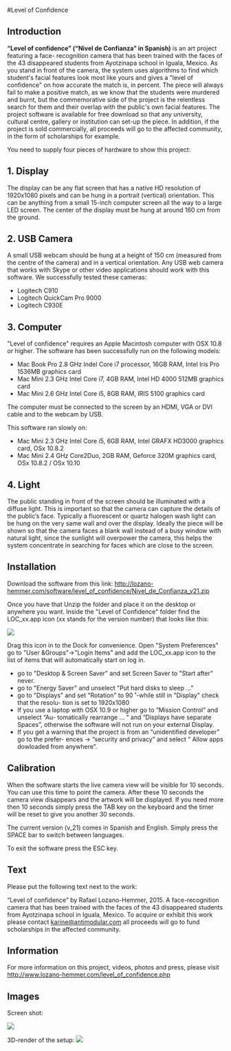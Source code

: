 #Level of Confidence

## Introduction
**“Level of confidence” (“Nivel de Confianza” in Spanish)** is an art project featuring a face- recognition camera that has been trained with the faces of the 43 disappeared students from Ayotzinapa school in Iguala, Mexico. As you stand in front of the camera, the system uses algorithms to find which student's facial features look most like yours and gives a "level of confidence" on how accurate the match is, in percent. The piece will always fail to make a positive match, as we know that the students were murdered and burnt, but the commemorative side of the project is the relentless search for them and their overlap with the public's own facial features. The project software is available for free download so that any university, cultural centre, gallery or institution can set-up the piece. In addition, if the project is sold commercially, all proceeds will go to the affected community, in the form of scholarships for example.

You need to supply four pieces of hardware to show this project: 


## 1. Display
The display can be any flat screen that has a native HD resolution of 1920x1080 pixels and can be hung in a portrait (vertical) orientation. This can be anything from a small 15-inch computer screen all the way to a large LED screen. The center of the display must be hung at around 160 cm from the ground.

## 2. USB Camera
A small USB webcam should be hung at a height of 150 cm (measured from the centre of the camera) and in a vertical orientation. Any USB web camera that works with Skype or other video applications should work with this software. We successfully tested these cameras:
- Logitech C910
- Logitech QuickCam Pro 9000
- Logitech C930E

## 3. Computer
"Level of confidence" requires an Apple Macintosh computer with OSX 10.8 or higher. The software has been successfully run on the following models:
- Mac Book Pro 2.8 GHz Indel Core i7 processor, 16GB RAM, Intel Iris Pro 1536MB graphics card
- Mac Mini 2.3 GHz Intel Core i7, 4GB RAM, Intel HD 4000 512MB graphics card
- Mac Mini 2.6 GHz Intel Core i5, 8GB RAM, IRIS 5100 graphics card

The computer must be connected to the screen by an HDMI, VGA or DVI cable and to the webcam by USB.

This software ran slowly on:
- Mac Mini 2.3 GHz Intel Core i5, 6GB RAM, Intel GRAFX HD3000 graphics card, OSx 10.8.2
- Mac Mini 2.4 GHz Core2Duo, 2GB RAM, Geforce 320M graphics card, OSx 10.8.2 / OSx 10.10

## 4. Light
The public standing in front of the screen should be illuminated with a diffuse light. This is important so that the camera can capture the details of the public’s face. Typically a fluorescent or quartz halogen wash light can be hung on the very same wall and over the display. Ideally the piece will be shown so that the camera faces a blank wall instead of a busy window with natural light, since the sunlight will overpower the camera, this helps the system concentrate in searching for faces which are close to the screen.

## Installation
Download the software from this link: <http://lozano-hemmer.com/software/level_of_confidence/Nivel_de_Confianza_v21.zip>

Once you have that Unzip the folder and place it on the desktop or anywhere you want. Inside the "Level of Confidence" folder find the LOC_xx.app icon (xx stands for the version number) that looks like this:

![](https://github.com/antimodular/Level-of-Confidence/blob/master/images/icon_small.png)

Drag this icon in to the Dock for convenience. Open "System Preferences"
go to "User &Groups"->"Login Items" and add the LOC_xx.app icon to the list of items that will automatically start on log in.
- go to "Desktop & Screen Saver" and set Screen Saver to "Start after" never.
- go to "Energy Saver" and unselect "Put hard disks to sleep ..."
- go to "Displays" and set "Rotation" to 90 ̊ -while still in "Display" check that the resolu-
tion is set to 1920x1080
- If you use a laptop with OSX 10.9 or higher go to “Mission Control” and unselect “Au-
tomatically rearrange ... “ and “Displays have separate Spaces”, otherwise the software will not run on your external Display.
- If you get a warning that the project is from an “unidentified developer” go to the prefer- ences -> “security and privacy” and select “ Allow apps dowloaded from anywhere”.


## Calibration
When the software starts the live camera view will be visible for 10 seconds. You can use this time to point the camera. After these 10 seconds the camera view disappears and the artwork will be displayed. If you need more then 10 seconds simply press the TAB key on the keyboard and the timer will be reset to give you another 30 seconds.

The current version (v_21) comes in Spanish and English. Simply press the SPACE bar to switch between languages.

To exit the software press the ESC key.

## Text
Please put the following text next to the work:

“Level of confidence” by Rafael Lozano-Hemmer, 2015. A face-recognition camera that has been trained with the faces of the 43 disappeared students from Ayotzinapa school in Iguala, Mexico. To acquire or exhibit this work please contact <karine@antimodular.com> all proceeds will go to fund scholarships in the affected community.


## Information
For more information on this project, videos, photos and press, please visit <http://www.lozano-hemmer.com/level_of_confidence.php>

## Images
Screen shot:

![](https://raw.githubusercontent.com/antimodular/Level-of-Confidence/master/images/Screen_Shot.png)

3D-render of the setup:
![](https://raw.githubusercontent.com/antimodular/Level-of-Confidence/master/images/3d_model.png)